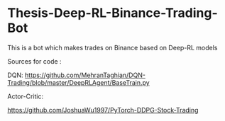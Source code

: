 # Thesis-Deep-RL-Binance-Trading-Bot
This is a bot which makes trades on Binance based on Deep-RL models

Sources for code :

DQN: 
https://github.com/MehranTaghian/DQN-Trading/blob/master/DeepRLAgent/BaseTrain.py

Actor-Critic:

https://github.com/JoshuaWu1997/PyTorch-DDPG-Stock-Trading

